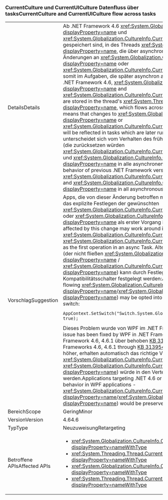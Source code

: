 ### <a name="currentculture-and-currentuiculture-flow-across-tasks"></a><span data-ttu-id="7acb5-101">CurrentCulture und CurrentUICulture Datenfluss über tasks</span><span class="sxs-lookup"><span data-stu-id="7acb5-101">CurrentCulture and CurrentUICulture flow across tasks</span></span>

|   |   |
|---|---|
|<span data-ttu-id="7acb5-102">Details</span><span class="sxs-lookup"><span data-stu-id="7acb5-102">Details</span></span>|<span data-ttu-id="7acb5-103">Ab .NET Framework 4.6 <xref:System.Globalization.CultureInfo.CurrentCulture?displayProperty=name> und <xref:System.Globalization.CultureInfo.CurrentUICulture?displayProperty=name> gespeichert sind, in des Threads <xref:System.Threading.ExecutionContext?displayProperty=name>, die über asynchrone Vorgänge fließt. Das bedeutet, die Änderungen an <xref:System.Globalization.CultureInfo.CurrentCulture?displayProperty=name> oder <xref:System.Globalization.CultureInfo.CurrentUICulture?displayProperty=name> somit im Aufgaben, die später asynchron ausgeführt werden.</span><span class="sxs-lookup"><span data-stu-id="7acb5-103">Beginning in the .NET Framework 4.6, <xref:System.Globalization.CultureInfo.CurrentCulture?displayProperty=name> and <xref:System.Globalization.CultureInfo.CurrentUICulture?displayProperty=name> are stored in the thread's <xref:System.Threading.ExecutionContext?displayProperty=name>, which flows across asynchronous operations.This means that changes to <xref:System.Globalization.CultureInfo.CurrentCulture?displayProperty=name> or <xref:System.Globalization.CultureInfo.CurrentUICulture?displayProperty=name> will be reflected in tasks which are later run asynchronously.</span></span> <span data-ttu-id="7acb5-104">Dies unterscheidet sich vom Verhalten des früheren .NET Framework-Versionen (die zurücksetzen würden <xref:System.Globalization.CultureInfo.CurrentCulture?displayProperty=name> und <xref:System.Globalization.CultureInfo.CurrentUICulture?displayProperty=name> in alle asynchronen Vorgänge).</span><span class="sxs-lookup"><span data-stu-id="7acb5-104">This is different from the behavior of previous .NET Framework versions (which would reset <xref:System.Globalization.CultureInfo.CurrentCulture?displayProperty=name> and <xref:System.Globalization.CultureInfo.CurrentUICulture?displayProperty=name> in all asynchronous tasks).</span></span>|
|<span data-ttu-id="7acb5-105">Vorschlag</span><span class="sxs-lookup"><span data-stu-id="7acb5-105">Suggestion</span></span>|<span data-ttu-id="7acb5-106">Apps, die von dieser Änderung betroffen möglicherweise umgehen sie durch das explizite Festlegen der gewünschten <xref:System.Globalization.CultureInfo.CurrentCulture?displayProperty=name> oder <xref:System.Globalization.CultureInfo.CurrentUICulture?displayProperty=name> als erster Vorgang in eine asynchrone Aufgabe.</span><span class="sxs-lookup"><span data-stu-id="7acb5-106">Apps affected by this change may work around it by explicitly setting the desired <xref:System.Globalization.CultureInfo.CurrentCulture?displayProperty=name> or <xref:System.Globalization.CultureInfo.CurrentUICulture?displayProperty=name> as the first operation in an async Task.</span></span> <span data-ttu-id="7acb5-107">Alternativ können Sie das alte Verhalten (der nicht fließen <xref:System.Globalization.CultureInfo.CurrentCulture?displayProperty=name> / <xref:System.Globalization.CultureInfo.CurrentUICulture?displayProperty=name>) kann durch Festlegen der folgenden Kompatibilitätsschalter festgelegt werden:</span><span class="sxs-lookup"><span data-stu-id="7acb5-107">Alternatively, the old behavior (of not flowing <xref:System.Globalization.CultureInfo.CurrentCulture?displayProperty=name>/<xref:System.Globalization.CultureInfo.CurrentUICulture?displayProperty=name>) may be opted into by setting the following compatibility switch:</span></span><pre><code class="language-C#">AppContext.SetSwitch(&quot;Switch.System.Globalization.NoAsyncCurrentCulture&quot;, true);&#13;&#10;</code></pre><span data-ttu-id="7acb5-108">Dieses Problem wurde von WPF im .NET Framework 4.6.2 behoben wurde.</span><span class="sxs-lookup"><span data-stu-id="7acb5-108">This issue has been fixed by WPF in .NET Framework 4.6.2.</span></span> <span data-ttu-id="7acb5-109">Wurde auch in .NET Framework 4.6, 4.6.1 über behoben [KB 3139549](https://support.microsoft.com/kb/3139549).</span><span class="sxs-lookup"><span data-stu-id="7acb5-109">It has also been fixed in .NET Frameworks 4.6, 4.6.1 through [KB 3139549](https://support.microsoft.com/kb/3139549).</span></span> <span data-ttu-id="7acb5-110">Anwendungen für .NET 4.6 oder höher, erhalten automatisch das richtige Verhalten in WPF-Anwendungen - <xref:System.Globalization.CultureInfo.CurrentCulture?displayProperty=name> / <xref:System.Globalization.CultureInfo.CurrentUICulture?displayProperty=name>) würde in den Verteilervorgänge beibehalten werden.</span><span class="sxs-lookup"><span data-stu-id="7acb5-110">Applications targeting .NET 4.6 or later will automatically get the right behavior in WPF applications - <xref:System.Globalization.CultureInfo.CurrentCulture?displayProperty=name>/<xref:System.Globalization.CultureInfo.CurrentUICulture?displayProperty=name>) would be preserved across Dispatcher operations.</span></span>|
|<span data-ttu-id="7acb5-111">Bereich</span><span class="sxs-lookup"><span data-stu-id="7acb5-111">Scope</span></span>|<span data-ttu-id="7acb5-112">Gering</span><span class="sxs-lookup"><span data-stu-id="7acb5-112">Minor</span></span>|
|<span data-ttu-id="7acb5-113">Version</span><span class="sxs-lookup"><span data-stu-id="7acb5-113">Version</span></span>|<span data-ttu-id="7acb5-114">4.6</span><span class="sxs-lookup"><span data-stu-id="7acb5-114">4.6</span></span>|
|<span data-ttu-id="7acb5-115">Typ</span><span class="sxs-lookup"><span data-stu-id="7acb5-115">Type</span></span>|<span data-ttu-id="7acb5-116">Neuzuweisung</span><span class="sxs-lookup"><span data-stu-id="7acb5-116">Retargeting</span></span>|
|<span data-ttu-id="7acb5-117">Betroffene APIs</span><span class="sxs-lookup"><span data-stu-id="7acb5-117">Affected APIs</span></span>|<ul><li><xref:System.Globalization.CultureInfo.CurrentCulture?displayProperty=nameWithType></li><li><xref:System.Threading.Thread.CurrentCulture?displayProperty=nameWithType></li><li><xref:System.Globalization.CultureInfo.CurrentUICulture?displayProperty=nameWithType></li><li><xref:System.Threading.Thread.CurrentUICulture?displayProperty=nameWithType></li></ul>|

